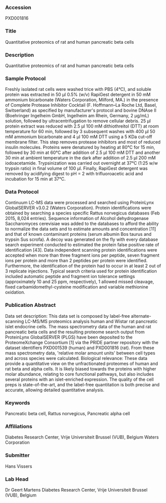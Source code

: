 ### Accession
PXD001816

### Title
Quantitative proteomics of rat and human pancreatic beta cells

### Description
Quantitative proteomics of rat and human pancreatic beta cells

### Sample Protocol
Freshly isolated rat cells were washed trice with PBS (4°C), and soluble protein was extracted in 50 µl 0.5% (w/v) RapiGest detergent in 50 mM ammonium bicarbonate (Waters Corporation, Milford, MA.) in the presence of Complete Protease Inhibitor Cocktail (F. Hoffmann–La Roche Ltd, Basel, Switserland) as specified by manufacturer's protocol and bovine DNAse II (Boehringer Ingelheim GmbH, Ingelheim am Rhein, Germany, 2 µg/mL) solution, followed by ultracentrifugation to remove cellular debris. 25 µl protein extract was reduced with 2.5 µl 100 mM dithiothreitol (DTT) at room temperature for 60 min, followed by 3 subsequent washes with 400 µl 50 mM ammonium bicarbonate and 4 µl 100 mM DTT using a 5 KDa cut-off membrane filter. This step removes protease inhibitors and most of reduced insulin molecules. Proteins were denatured by heating at 80°C for 15 min, followed by 30 min at 60°C after addition of 2.5 µl 100 mM DTT and another 30 min at ambient temperature in the dark after addition of 2.5 µl 200 mM iodoacetamide. Trypsinization was carried out overnight at 37°C (1:25 w/w trypsin ratio) in final volume of 100 µl. Finally, RapiGest detergent was removed by acidifying digest to pH = 2 with trifluoroacetic acid and incubation for 15 min at 37°C.

### Data Protocol
Continuum LC-MS data were processed and searched using ProteinLynx GlobalSERVER v3.0.2 (Waters Corporation). Protein identifications were obtained by searching a species specific Rattus norvegicus databases (Feb 2015, 8,024 entries). Sequence information of Alcohol dehydrogenase Saccharomyces cerevisiae was added to the databases to afford the ability to normalize the data sets and to estimate amounts and concentration [11] and that of known contaminant proteins (serum albumin Bos taurus and trypsin Sus scrofa). A decoy was generated on the fly with every database search experiment conducted to estimated the protein false positive rate of identification [43]. Data independent scanning protein identifications were accepted when more than three fragment ions per peptide, seven fragment ions per protein and more than 2 peptides per protein were identified. Furthermore, the identification of the protein had to occur in at least 2 out of 3 replicate injections. Typical search criteria used for protein identification included automatic peptide and fragment ion tolerance settings (approximately 10 and 25 ppm, respectively), 1 allowed missed cleavage, fixed carbamidomethyl-cysteine modification and variable methionine oxidation.

### Publication Abstract
Data set description: This data set is composed by label-free alternate-scanning LC-MS/MS proteomics analysis human and Wistar rat pancreatic islet endocrine cells. The mass spectrometry data of the human and rat pancreatic beta cells and the resulting proteome search output from ProteinLynx GlobalSERVER (PLGS) have been deposited to the ProteomeXchange Consortium [1] via the PRIDE partner repository with the dataset identifiers PXD001539 (human) and PXD001816 (rat). From these mass spectrometry data, 'relative molar amount units' between cell types and across species were calculated. Biological relevance: These data provide a quantitative view on the unfractionated proteomes of human and rat beta and alpha cells. It is likely biased towards the proteins with higher molar abundance, relating to core functional pathways, but also includes several proteins with an islet-enriched expression. The quality of the cell preps is state-of-the-art, and the label-free quantitation is both precise and accurate, allowing detailed quantitative analysis.

### Keywords
Pancreatic beta  cell, Rattus norvegicus, Pancreatic alpha cell

### Affiliations
Diabetes Research Center, Vrije Universiteit Brussel (VUB), Belgium
Waters Corporation

### Submitter
Hans Vissers

### Lab Head
Dr Geert Martens
Diabetes Research Center, Vrije Universiteit Brussel (VUB), Belgium


